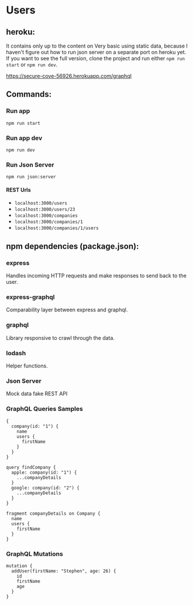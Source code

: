 # Users

## heroku:
It contains only up to the content on Very basic using static data, because I haven't figure out how to run json server on a separate port on heroku yet. If you want to see the full version, clone the project and run either `npm run start` or `npm run dev`.

https://secure-cove-56926.herokuapp.com/graphql

## Commands:

### Run app

`npm run start`

### Run app dev
`npm run dev`

### Run Json Server

`npm run json:server`

#### REST Urls

- `localhost:3000/users`
- `localhost:3000/users/23`
- `localhost:3000/companies`
- `localhost:3000/companies/1`
- `localhost:3000/companies/1/users`


## npm dependencies (package.json):

### express
Handles incoming HTTP requests and make responses to send back to the user.

### express-graphql
Comparability layer between express and graphql.

### graphql
Library responsive to crawl through the data.

### lodash
Helper functions.

### Json Server
Mock data fake REST API

### GraphQL Queries Samples

```
{
  company(id: "1") {
  	name
    users {
      firstName
    }
  }
}
```

```
query findCompany {
  apple: company(id: "1") {
    ...companyDetails
  }
  google: company(id: "2") {
    ...companyDetails
  }
}

fragment companyDetails on Company {
  name
  users {
    firstName
  }
}
```

### GraphQL Mutations

```
mutation {
  addUser(firstName: "Stephen", age: 26) {
    id
    firstName
    age
  }
}
```
